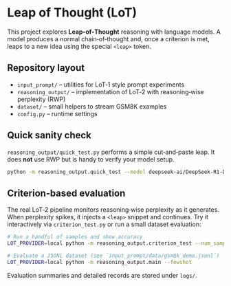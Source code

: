 # Leap of Thought (LoT)

This project explores **Leap‑of‑Thought** reasoning with language models.  A model produces a normal chain‑of‑thought and, once a criterion is met, leaps to a new idea using the special `<leap>` token.

## Repository layout
- `input_prompt/` – utilities for LoT‑1 style prompt experiments
- `reasoning_output/` – implementation of LoT‑2 with reasoning‑wise perplexity (RWP)
- `dataset/` – small helpers to stream GSM8K examples
- `config.py` – runtime settings

## Quick sanity check
`reasoning_output/quick_test.py` performs a simple cut‑and‑paste leap.  It does **not** use RWP but is handy to verify your model setup.

```bash
python -m reasoning_output.quick_test --model deepseek-ai/DeepSeek-R1-Distill-Qwen-32B --num_samples 1
```

## Criterion‑based evaluation
The real LoT‑2 pipeline monitors reasoning‑wise perplexity as it generates.  When perplexity spikes, it injects a `<leap>` snippet and continues.  Try it interactively via `criterion_test.py` or run a small dataset evaluation:

```bash
# Run a handful of samples and show accuracy
LOT_PROVIDER=local python -m reasoning_output.criterion_test --num_samples 3

# Evaluate a JSONL dataset (see `input_prompt/data/gsm8k_demo.jsonl`)
LOT_PROVIDER=local python -m reasoning_output.main --fewshot
```

Evaluation summaries and detailed records are stored under `logs/`.
